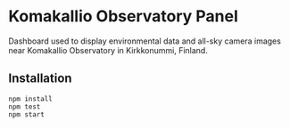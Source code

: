 Komakallio Observatory Panel
============================
Dashboard used to display environmental data
and all-sky camera images near Komakallio Observatory
in Kirkkonummi, Finland.

Installation
------------
```
npm install
npm test
npm start
```
